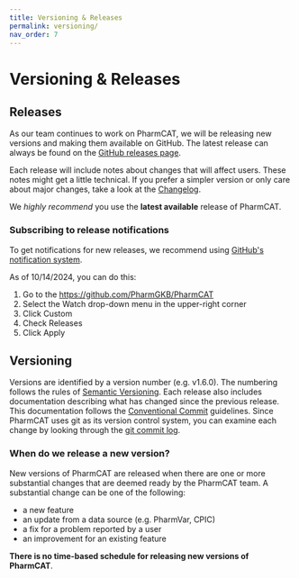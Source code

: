 ```yaml
---
title: Versioning & Releases
permalink: versioning/
nav_order: 7
---
```

# Versioning & Releases

## Releases

As our team continues to work on PharmCAT, we will be releasing new versions and making them available on GitHub.
The latest release can always be found on the [GitHub releases page](https://github.com/PharmGKB/PharmCAT/releases).

Each release will include notes about changes that will affect users.  These notes might get a little technical.
If you prefer a simpler version or only care about major changes, take a look at the [Changelog](/changelog/).

We _highly recommend_ you use the **latest available** release of PharmCAT.


### Subscribing to release notifications

To get notifications for new releases, we recommend using [GitHub's notification system](https://docs.github.com/github/managing-subscriptions-and-notifications-on-github/configuring-notifications#:~:text=%22Configuring%20notifications.%22-,Configuring%20your%20watch%20settings%20for%20an%20individual%20repository,to%20being%20notified%20about%20issues.).

As of 10/14/2024, you can do this:

1. Go to the https://github.com/PharmGKB/PharmCAT
2. Select the Watch drop-down menu in the upper-right corner
3. Click Custom
4. Check Releases
5. Click Apply


## Versioning

Versions are identified by a version number (e.g. v1.6.0). The numbering follows the rules of
[Semantic Versioning](https://semver.org/). Each release also includes documentation describing
what has changed since the previous release.  This documentation follows the 
[Conventional Commit](https://www.conventionalcommits.org/en/v1.0.0/) guidelines. Since PharmCAT uses git as its
version control system, you can examine each change by looking through the
[git commit log](https://github.com/PharmGKB/PharmCAT/commits/development).


### When do we release a new version?

New versions of PharmCAT are released when there are one or more substantial changes that are deemed ready by the 
PharmCAT team. A substantial change can be one of the following:

- a new feature
- an update from a data source (e.g. PharmVar, CPIC)
- a fix for a problem reported by a user
- an improvement for an existing feature

**There is no time-based schedule for releasing new versions of PharmCAT**. 
